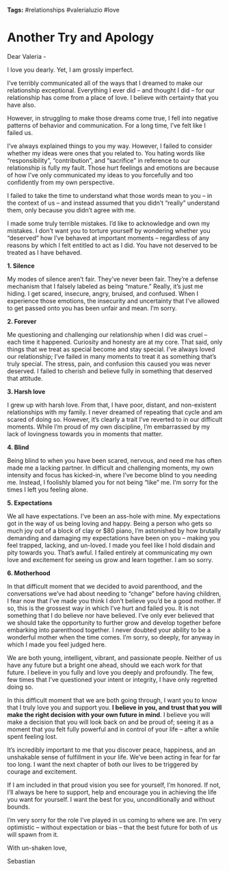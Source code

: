 **Tags:** #relationships #valerialuzio #love

# Another Try and Apology

Dear Valeria -

I love you dearly. Yet, I am grossly imperfect.

I’ve terribly communicated all of the ways that I dreamed to make our relationship exceptional. Everything I ever did – and thought I did – for our relationship has come from a place of love. I believe with certainty that you have also.

However, in struggling to make those dreams come true, I fell into negative patterns of behavior and communication. For a long time, I’ve felt like I failed us.

I’ve always explained things to you my way. However, I failed to consider whether my ideas were ones that you related to. You hating words like “responsibility”, “contribution”, and “sacrifice” in reference to our relationship is fully my fault. Those hurt feelings and emotions are because of how I’ve only communicated my ideas to you forcefully and too confidently from my own perspective.

I failed to take the time to understand what those words mean to you – in the context of us – and instead assumed that you didn’t “really” understand them, only because you didn’t agree with me.

I made some truly terrible mistakes. I’d like to acknowledge and own my mistakes. I don’t want you to torture yourself by wondering whether you “deserved” how I’ve behaved at important moments – regardless of any reasons by which I felt entitled to act as I did. You have not deserved to be treated as I have behaved.

**1. Silence**

My modes of silence aren’t fair. They’ve never been fair. They’re a defense mechanism that I falsely labeled as being “mature.” Really, it’s just me hiding. I get scared, insecure, angry, bruised, and confused. When I experience those emotions, the insecurity and uncertainty that I've allowed to get passed onto you has been unfair and mean. I’m sorry.

**2. Forever**

Me questioning and challenging our relationship when I did was cruel – each time it happened. Curiosity and honesty are at my core. That said, only things that we treat as special become and stay special. I’ve always loved our relationship; I’ve failed in many moments to treat it as something that’s truly special. The stress, pain, and confusion this caused you was never deserved. I failed to cherish and believe fully in something that deserved that attitude.

**3. Harsh love**

I grew up with harsh love. From that, I have poor, distant, and non-existent relationships with my family. I never dreamed of repeating that cycle and am scared of doing so. However, it’s clearly a trait I’ve reverted to in our difficult moments. While I’m proud of my own discipline, I’m embarrassed by my lack of lovingness towards you in moments that matter.

**4. Blind**

Being blind to when you have been scared, nervous, and need me has often made me a lacking partner. In difficult and challenging moments, my own intensity and focus has kicked-in, where I’ve become blind to you needing me. Instead, I foolishly blamed you for not being “like” me. I’m sorry for the times I left you feeling alone.

**5. Expectations**

We all have expectations. I’ve been an ass-hole with mine. My expectations got in the way of us being loving and happy. Being a person who gets so much joy out of a block of clay or $80 piano, I’m astonished by how brutally demanding and damaging my expectations have been on you – making you feel trapped, lacking, and un-loved. I made you feel like I hold disdain and pity towards you. That’s awful. I failed entirely at communicating my own love and excitement for seeing us grow and learn together. I am so sorry.

**6. Motherhood**

In that difficult moment that we decided to avoid parenthood, and the conversations we’ve had about needing to “change” before having children, I fear now that I’ve made you think I don’t believe you’d be a good mother. If so, this is the grossest way in which I’ve hurt and failed you. It is not something that I do believe nor have believed. I’ve only ever believed that we should take the opportunity to further grow and develop together before embarking into parenthood together. I never doubted your ability to be a wonderful mother when the time comes. I’m sorry, so deeply, for anyway in which I made you feel judged here.

We are both young, intelligent, vibrant, and passionate people. Neither of us have any future but a bright one ahead, should we each work for that future. I believe in you fully and love you deeply and profoundly. The few, few times that I’ve questioned your intent or integrity, I have only regretted doing so.

In this difficult moment that we are both going through, I want you to know that I truly love you and support you. **I believe in you, and trust that you will make the right decision with your own future in mind**. I believe you will make a decision that you will look back on and be proud of; seeing it as a moment that you felt fully powerful and in control of your life – after a while spent feeling lost.

It’s incredibly important to me that you discover peace, happiness, and an unshakable sense of fulfillment in your life. We’ve been acting in fear for far too long. I want the next chapter of both our lives to be triggered by courage and excitement.

If I am included in that proud vision you see for yourself, I’m honored. If not, I’ll always be here to support, help and encourage you in achieving the life you want for yourself. I want the best for you, unconditionally and without bounds.

I’m very sorry for the role I’ve played in us coming to where we are. I’m very optimistic – without expectation or bias – that the best future for both of us will spawn from it.

With un-shaken love,

Sebastian